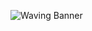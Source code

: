 ![Waving Banner](https://capsule-render.vercel.app/api?type=waving&height=300&color=gradient&text=SACHIRA%20NADEESHARIKA&descAlign=49)



